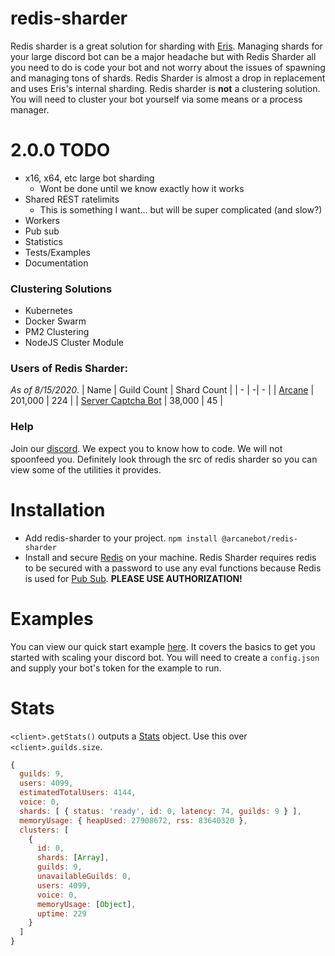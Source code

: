 # redis-sharder

Redis sharder is a great solution for sharding with [Eris](https://github.com/abalabahaha/eris). Managing shards for your large discord bot can be a major headache but with Redis Sharder all you need to do is code your bot and not worry about the issues of spawning and managing tons of shards. Redis Sharder is almost a drop in replacement and uses Eris's internal sharding. Redis sharder is **not** a clustering solution. You will need to cluster your bot yourself via some means or a process manager.

# 2.0.0 TODO
- x16, x64, etc large bot sharding
  - Wont be done until we know exactly how it works
- Shared REST ratelimits
  - This is something I want... but will be super complicated (and slow?)
- Workers
- Pub sub
- Statistics
- Tests/Examples
- Documentation



### Clustering Solutions 
- Kubernetes
- Docker Swarm
- PM2 Clustering
- NodeJS Cluster Module

### Users of Redis Sharder:
*As of 8/15/2020*. 
| Name | Guild Count | Shard Count | 
| - | -| - |
| [Arcane](https://arcanebot.xyz) | 201,000 | 224 |
| [Server Captcha Bot](https://top.gg/bot/captcha) | 38,000 | 45 |

### Help
Join our [discord](https://discord.gg/JBwVquz). We expect you to know how to code. We will not spoonfeed you. Definitely look through the src of redis sharder so you can view some of the utilities it provides.

# Installation

- Add redis-sharder to your project. `npm install @arcanebot/redis-sharder`
- Install and secure [Redis](https://redis.io/) on your machine. Redis Sharder requires redis to be secured with a password to use any eval functions because Redis is used for [Pub Sub](https://en.wikipedia.org/wiki/Publish%E2%80%93subscribe_pattern). **PLEASE USE AUTHORIZATION!**

# Examples
You can view our quick start example [here](https://github.com/arcanebot/redis-sharder/blob/master/example/). It covers the basics to get you started with scaling your discord bot. You will need to create a `config.json` and supply your bot's token for the example to run.

# Stats

`<client>.getStats()` outputs a [Stats](https://github.com/arcanebot/redis-sharder/blob/master/src/stats.ts) object. Use this over `<client>.guilds.size`. 
```js
{
  guilds: 9,
  users: 4099,
  estimatedTotalUsers: 4144,
  voice: 0,
  shards: [ { status: 'ready', id: 0, latency: 74, guilds: 9 } ],
  memoryUsage: { heapUsed: 27908672, rss: 83640320 },
  clusters: [
    {
      id: 0,
      shards: [Array],
      guilds: 9,
      unavailableGuilds: 0,
      users: 4099,
      voice: 0,
      memoryUsage: [Object],
      uptime: 229
    }
  ]
}
```
